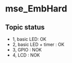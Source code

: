 # mse_EmbHard
## Topic status
- 1, basic LED: OK
- 2, basic LED + timer : OK
- 3, GPIO : NOK
- 4, LCD : NOK
